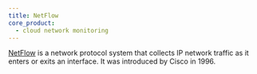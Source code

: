 ```yaml
---
title: NetFlow
core_product:
  - cloud network monitoring
---
```

[NetFlow][1] is a network protocol system that collects IP network traffic as it enters or exits an interface. It was introduced by Cisco in 1996.

[1]: https://www.cisco.com/c/en/us/products/ios-nx-os-software/ios-netflow/index.html
